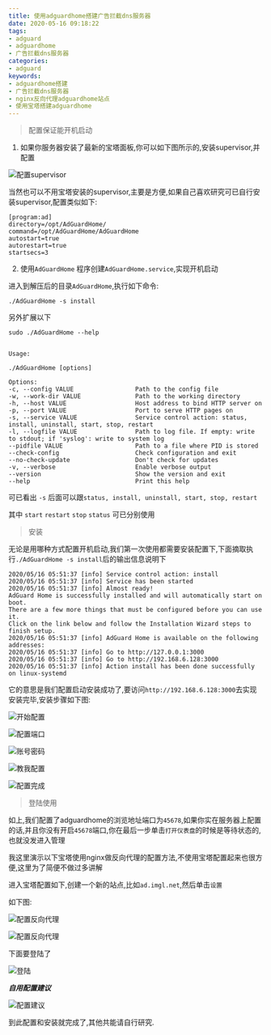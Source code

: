 ```yaml
---
title: 使用adguardhome搭建广告拦截dns服务器
date: 2020-05-16 09:18:22
tags:
- adguard 
- adguardhome 
- 广告拦截dns服务器
categories:
- adguard 
keywords:
- adguardhome搭建
- 广告拦截dns服务器
- nginx反向代理adguardhome站点
- 使用宝塔搭建adguardhome
---
```


>配置保证能开机启动

1. 如果你服务器安装了最新的宝塔面板,你可以如下图所示的,安装supervisor,并配置


![配置supervisor](https://res.imgl.net/hexo/create-adguardhome-site/super.png '配置supervisor')

当然也可以不用宝塔安装的supervisor,主要是方便,如果自己喜欢研究可已自行安装supervisor,配置类似如下:

    [program:ad]
    directory=/opt/AdGuardHome/
    command=/opt/AdGuardHome/AdGuardHome
    autostart=true
    autorestart=true
    startsecs=3


2. 使用`AdGuardHome` 程序创建`AdGuardHome.service`,实现开机启动

进入到解压后的目录`AdGuardHome`,执行如下命令:

    ./AdGuardHome -s install

另外扩展以下

    sudo ./AdGuardHome --help


    Usage:

    ./AdGuardHome [options]

    Options:
    -c, --config VALUE                 Path to the config file
    -w, --work-dir VALUE               Path to the working directory
    -h, --host VALUE                   Host address to bind HTTP server on
    -p, --port VALUE                   Port to serve HTTP pages on
    -s, --service VALUE                Service control action: status, install, uninstall, start, stop, restart
    -l, --logfile VALUE                Path to log file. If empty: write to stdout; if 'syslog': write to system log
    --pidfile VALUE                    Path to a file where PID is stored
    --check-config                     Check configuration and exit
    --no-check-update                  Don't check for updates
    -v, --verbose                      Enable verbose output
    --version                          Show the version and exit
    --help                             Print this help

可已看出 `-s` 后面可以跟`status, install, uninstall, start, stop, restart`

其中 `start`  `restart`   `stop`  `status` 可已分别使用

> 安装

无论是用哪种方式配置开机启动,我们第一次使用都需要安装配置下,下面摘取执行`./AdGuardHome -s install`后的输出信息说明下


    2020/05/16 05:51:37 [info] Service control action: install
    2020/05/16 05:51:37 [info] Service has been started
    2020/05/16 05:51:37 [info] Almost ready!
    AdGuard Home is successfully installed and will automatically start on boot.
    There are a few more things that must be configured before you can use it.
    Click on the link below and follow the Installation Wizard steps to finish setup.
    2020/05/16 05:51:37 [info] AdGuard Home is available on the following addresses:
    2020/05/16 05:51:37 [info] Go to http://127.0.0.1:3000
    2020/05/16 05:51:37 [info] Go to http://192.168.6.128:3000
    2020/05/16 05:51:37 [info] Action install has been done successfully on linux-systemd

它的意思是我们配置启动安装成功了,要访问`http://192.168.6.128:3000`去实现安装完毕,安装步骤如下图:


![开始配置](https://res.imgl.net/hexo/create-adguardhome-site/20200516141149.png '开始配置')

![配置端口](https://res.imgl.net/hexo/create-adguardhome-site/20200516141401.png '配置端口')

![账号密码](https://res.imgl.net/hexo/create-adguardhome-site/20200516141946.png '账号密码')

![教我配置](https://res.imgl.net/hexo/create-adguardhome-site/20200516142104.png '教我配置')

![配置完成](https://res.imgl.net/hexo/create-adguardhome-site/20200516142112.png '配置完成')

> 登陆使用

如上,我们配置了adguardhome的浏览地址端口为`45678`,如果你实在服务器上配置的话,并且你没有开启`45678`端口,你在最后一步单击`打开仪表盘`的时候是等待状态的,也就没发进入管理

我这里演示以下宝塔使用nginx做反向代理的配置方法,不使用宝塔配置起来也很方便,这里为了简便不做过多讲解

进入宝塔配置如下,创建一个新的站点,比如`ad.imgl.net`,然后单击`设置`

如下图:

![配置反向代理](https://res.imgl.net/hexo/create-adguardhome-site/20200516143537.png '配置反向代理')

![配置反向代理](https://res.imgl.net/hexo/create-adguardhome-site/20200516143651.png '配置反向代理')

下面要登陆了

![登陆](https://res.imgl.net/hexo/create-adguardhome-site/20200516142137.png '登陆')

***自用配置建议***

![配置建议](https://res.imgl.net/hexo/create-adguardhome-site/20200516142203.png '配置建议')

到此配置和安装就完成了,其他共能请自行研究.